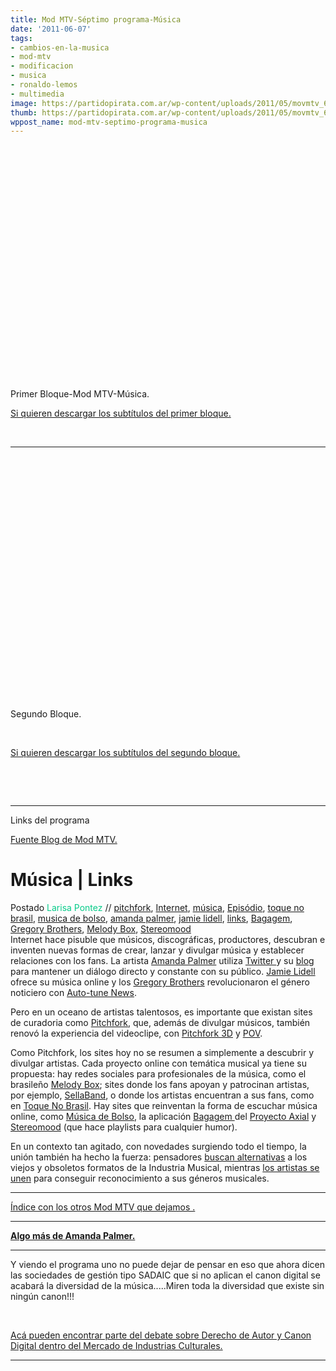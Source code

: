 ```yaml
---
title: Mod MTV-Séptimo programa-Música
date: '2011-06-07'
tags:
- cambios-en-la-musica
- mod-mtv
- modificacion
- musica
- ronaldo-lemos
- multimedia
image: https://partidopirata.com.ar/wp-content/uploads/2011/05/movmtv_650.jpg
thumb: https://partidopirata.com.ar/wp-content/uploads/2011/05/movmtv_650-150x112.jpg
wppost_name: mod-mtv-septimo-programa-musica
---
```


<object style="height: 390px; width: 640px;"><param name="movie" value="http://www.youtube.com/v/Jp4POJq5LaE?version=3" /><param name="allowFullScreen" value="true" /><param name="allowScriptAccess" value="always" /><embed type="application/x-shockwave-flash" width="640" height="390" src="http://www.youtube.com/v/Jp4POJq5LaE?version=3" allowfullscreen="true" allowscriptaccess="always"></embed></object>
Primer Bloque-Mod MTV-Música.

<a href="http://www.4shared.com/document/AdwmcJzN/mod0701.html" target="_blank">Si quieren descargar los subtítulos del primer bloque.</a>

&nbsp;

<hr />

<object style="height: 390px; width: 640px;"><param name="movie" value="http://www.youtube.com/v/nXMKViWm9hc?version=3" /><param name="allowFullScreen" value="true" /><param name="allowScriptAccess" value="always" /><embed type="application/x-shockwave-flash" width="640" height="390" src="http://www.youtube.com/v/nXMKViWm9hc?version=3" allowfullscreen="true" allowscriptaccess="always"></embed></object>

Segundo Bloque.

&nbsp;

<a href="http://www.4shared.com/document/ws8zK48_/modmtv0702.html" target="_blank">Si quieren descargar los subtítulos del segundo bloque.</a>

&nbsp;

&nbsp;

<hr />

Links del programa

<a href="http://mtv.uol.com.br/programas/mod/blog/musica-links" target="_blank">Fuente Blog de Mod MTV.</a>
<div class="text">
<h1>Música | Links</h1>
<div>Postado <span style="color: #06cb89;">Larisa Pontez</span> // <a href="http://mtv.uol.com.br/programas/mod/blog?categoria=pitchfork">pitchfork</a>, <a href="http://mtv.uol.com.br/programas/mod/blog?categoria=Internet">Internet</a>, <a href="http://mtv.uol.com.br/programas/mod/blog?categoria=m%C3%BAsica">música</a>, <a href="http://mtv.uol.com.br/programas/mod/blog?categoria=Epis%C3%B3dio">Episódio</a>, <a href="http://mtv.uol.com.br/programas/mod/blog?categoria=toque+no+brasil">toque no brasil</a>, <a href="http://mtv.uol.com.br/programas/mod/blog?categoria=musica+de+bolso">musica de bolso</a>, <a href="http://mtv.uol.com.br/programas/mod/blog?categoria=amanda+palmer">amanda palmer</a>, <a href="http://mtv.uol.com.br/programas/mod/blog?categoria=jamie+lidell">jamie lidell</a>, <a href="http://mtv.uol.com.br/programas/mod/blog?categoria=links">links</a>, <a href="http://mtv.uol.com.br/programas/mod/blog?categoria=Bagagem">Bagagem</a>, <a href="http://mtv.uol.com.br/programas/mod/blog?categoria=Gregory+Brothers">Gregory Brothers</a>, <a href="http://mtv.uol.com.br/programas/mod/blog?categoria=Melody+Box">Melody Box</a>, <a href="http://mtv.uol.com.br/programas/mod/blog?categoria=Stereomood">Stereomood</a></div>
Internet hace pisuble que músicos, discográficas, productores, descubran
e inventen nuevas formas de crear, lanzar y divulgar música y
establecer relaciones con los fans. La artista <a href="http://www.amandapalmer.net/" target="_blank">Amanda Palmer</a> utiliza <a href="http://www.twitter.com/amandapalmer" target="_blank">Twitter </a>y su <a href="http://blog.amandapalmer.net/" target="_blank">blog </a>para mantener un diálogo directo y constante con su público. <a href="http://jamielidell.com/" target="_blank">Jamie Lidell</a> ofrece su música online y los <a href="http://www.thegregorybrothers.com/" target="_blank">Gregory Brothers</a> revolucionaron el género noticiero con <a href="http://www.youtube.com/show/autotunethenews?s=1" target="_blank">Auto-tune News</a>.

Pero en un oceano de artistas talentosos, es importante que existan sites de curadoria como <a href="http://www.pitchfork.com/" target="_blank">Pitchfork</a>, que, además de divulgar músicos, también renovó la experiencia del videoclipe, con <a href="http://3d.pitchfork.com/" target="_blank">Pitchfork 3D</a> y <a href="http://pitchfork.com/tv/pov/" target="_blank">POV</a>.

Como Pitchfork, los sites hoy no se resumen a simplemente a
descubrir y divulgar artistas. Cada proyecto online con temática musical
ya tiene su propuesta: hay redes sociales para profesionales de la música, como
el brasileño <a href="http://www.melodybox.com.br/" target="_blank">Melody Box</a>; sites donde los fans apoyan y patrocinan artistas, por ejemplo, <a href="https://www.sellaband.com/" target="_blank">SellaBand</a>, o donde los artistas encuentran a sus fans, como en <a href="http://tnb.art.br/" target="_blank">Toque No Brasil</a>. Hay sites que reinventan la forma de escuchar música online, como <a href="http://musicadebolso.com.br/" target="_blank">Música de Bolso</a>, la aplicación <a href="http://www.axialvirtual.com/Axial/Axial/Bagagem.html" target="_blank">Bagagem </a>del <a href="http://www.axialvirtual.com/Axial/Axial/Inicio.html" target="_blank">Proyecto Axial</a> y <a href="http://www.stereomood.com/" target="_blank">Stereomood</a> (que hace playlists para cualquier humor).

En un contexto tan agitado, con novedades surgiendo todo el tiempo, la unión también ha hecho la fuerza: pensadores <a href="http://www.creativedeconstruction.com/category/music-industry/" target="_blank">buscan alternativas</a> a los viejos y obsoletos formatos de la Industria Musical, mientras <a href="http://apafunk.blogspot.com/" target="_blank">los artistas se unen</a> para conseguir reconocimiento a sus géneros musicales.

<hr />

<a href="http://partido-pirata.blogspot.com/2011/05/indice-con-los-programas-mod-mtv.html">Índice con los otros Mod MTV que dejamos .</a>

<hr />

<strong><a href="http://radiolg.blogspot.com/2011/06/amanda-palmer-performs-popular-hits-of.html" target="_blank">Algo más de Amanda Palmer.</a></strong>

<hr />

Y viendo el programa uno no puede dejar de pensar en eso que  ahora dicen las sociedades de gestión tipo SADAIC que si no aplican el  canon digital se acabará la diversidad de la música.....Miren toda la  diversidad que existe sin ningún canon!!!

&nbsp;

<a href="http://partido-pirata.blogspot.com/2011/06/mica-derecho-de-autor-e-industrias.html">Acá  pueden encontrar parte del debate sobre Derecho de Autor y Canon  Digital dentro del Mercado de Industrias Culturales.</a>

<hr />

</div>
